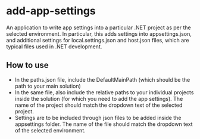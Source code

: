 # add-app-settings
An application to write app settings into a particular .NET project as per the selected environment. In particular, this adds settings into appsettings.json, and additional settings for local.settings.json and host.json files, which are typical files used in .NET development.

## How to use
- In the paths.json file, include the DefaultMainPath (which should be the path to your main solution)
- In the same file, also include the relative paths to your individual projects inside the solution (for which you need to add the app settings). The name of the project should match the dropdown text of the selected project.
- Settings are to be included through json files to be added inside the appsettings folder. The name of the file should match the dropdown text of the selected environment.
